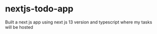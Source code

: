 # nextjs-todo-app
Built a next js app using next js 13 version and typescript where my tasks will be hosted
